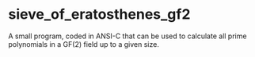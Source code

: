 # sieve_of_eratosthenes_gf2
A small program, coded in ANSI-C that can be used to calculate all prime polynomials in a GF(2) field up to a given size.
